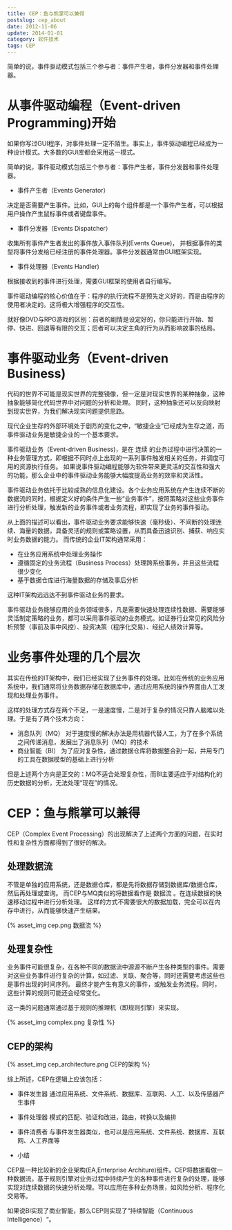 ```yaml
---
title: CEP：鱼与熊掌可以兼得
postslug: cep_about
date: 2012-11-06
update: 2014-01-01
category: 软件技术
tags: CEP
---
```


简单的说，事件驱动模式包括三个参与者：事件产生者，事件分发器和事件处理器。


从事件驱动编程（Event-driven Programming)开始
=============================================

如果你写过GUI程序，对事件处理一定不陌生。事实上，事件驱动编程已经成为一种设计模式。大多数的GUI库都会采用这一模式。

简单的说，事件驱动模式包括三个参与者：事件产生者，事件分发器和事件处理器。

-   事件产生者（Events Generator）

决定是否需要产生事件。比如，GUI上的每个组件都是一个事件产生者，可以根据用户操作产生鼠标事件或者键盘事件。

-   事件分发器（Events Dispatcher）

收集所有事件产生者发出的事件放入事件队列(Events Queue)，
并根据事件的类型将事件分发给已经注册的事件处理器。事件分发器通常由GUI框架实现。

-   事件处理器（Events Handler)

根据接收到的事件进行处理，需要GUI框架的使用者自行编写。

事件驱动编程的核心价值在于：程序的执行流程不是预先定义好的，而是由程序的使用者决定的。这将极大增强程序的交互性。

就好像DVD与RPG游戏的区别：前者的剧情是设定好的，你只能进行开始、暂停、快进、回退等有限的交互；后者可以决定主角的行为从而影响故事的结局。

事件驱动业务（Event-driven Business)
====================================

代码的世界不可能是现实世界的完整镜像，但一定是对现实世界的某种抽象，这种抽象能够简化代码世界中对问题的分析和处理。
同时，这种抽象还可以反向映射到现实世界，为我们解决现实问题提供思路。

现代企业生存的外部环境处于剧烈的变化之中，“敏捷企业”已经成为生存之道，而事件驱动业务是敏捷企业的一个基本要求。

事件驱动业务（Event-driven Business)，是在 连续
的业务过程中进行决策的一种业务管理方式，即根据不同时点上出现的一系列事件触发相关的任务，并调度可用的资源执行任务。
如果说事件驱动编程能够为软件带来更灵活的交互性和强大的功能，那么企业中的事件驱动业务能够大幅度提高业务的效率和灵活性。

事件驱动业务依托于比较成熟的信息化建设。各个业务应用系统在产生连续不断的数据流的同时，根据定义好的条件产生一些“业务事件”，按照策略对这些业务事件进行分析处理，触发新的业务事件或者业务流程，即实现了业务的事件驱动。

从上面的描述可以看出，事件驱动业务要求能够快速（毫秒级）、不间断的处理连续、海量的数据，具备灵活的规则或策略设置，从而具备迅速识别、捕获、响应实时业务数据的能力。
而传统的企业IT架构通常采用：

-   在业务应用系统中处理业务操作
-   遵循固定的业务流程（Business
    Process）处理跨系统事务，并且这些流程很少变化
-   基于数据仓库进行海量数据的存储及事后分析

这种IT架构远远达不到事件驱动业务的要求。

事件驱动业务能够应用的业务领域很多，凡是需要快速处理连续性数据、需要能够灵活制定策略的业务，都可以采用事件驱动的业务模式。如证券行业常见的风险分析预警（事前及事中风控）、投资决策（程序化交易）、经纪人绩效计算等。

业务事件处理的几个层次
======================

其实在传统的IT架构中，我们已经实现了业务事件的处理。比如在传统的业务应用系统中，我们通常将业务数据存储在数据库中，通过应用系统的操作界面由人工发现和处理业务事件。

这样的处理方式存在两个不足，一是速度慢，二是对于复杂的情况只靠人脑难以处理。于是有了两个技术方向：

-   消息队列（MQ）
    对于速度慢的解决办法是用机器代替人工，为了在多个系统之间传递消息，发展出了消息队列（MQ）的技术
-   商业智能（BI）
    为了应对复杂性，通过数据仓库将数据整合到一起，并用专门的工具在数据模型的基础上进行分析

但是上述两个方向是正交的：MQ不适合处理复杂性，而BI主要适应于对结构化的历史数据的分析，无法处理“现在”的情况。

CEP：鱼与熊掌可以兼得
=====================

CEP（Complex Event
Processing）的出现解决了上述两个方面的问题，在实时性和复杂性方面都得到了很好的解决。

处理数据流
----------

不管是单独的应用系统，还是数据仓库，都是先将数据存储到数据库/数据仓库，然后再处理或查询。
而CEP与MQ类似的将数据看作是 数据流
。在连续数据的快速移动过程中进行分析处理。
这样的方式不需要很大的数据加载，完全可以在内存中进行，从而能够快速产生结果。

{% asset_img cep.png 数据流 %}

处理复杂性
----------

业务事件可能很复杂，在各种不同的数据流中源源不断产生各种类型的事件。需要对这些业务事件进行复杂的计算，如过滤、关联、聚合等，同时还需要考虑这些也是事件出现的时间序列。
最终才能产生有意义的事件，或触发业务流程。同时，这些计算的规则可能还会经常变化。

这一类的问题通常通过基于规则的推理机（即规则引擎）来实现。

{% asset_img complex.png 复杂性 %}

CEP的架构
---------

{% asset_img cep_architecture.png CEP的架构 %}

综上所述，CEP在逻辑上应该包括：

-   事件发生器
    通过应用系统、文件系统、数据库、互联网、人工、以及传感器产生事件
-   事件处理器 模式的匹配、验证和改进，路由，转换以及编排
-   事件消费者
    与事件发生器类似，也可以是应用系统、文件系统、数据库、互联网、人工界面等

-   小结

CEP是一种比较新的企业架构(EA,Enterprise
Architure)组件。CEP将数据看做一种数据流，基于规则引擎对业务过程中持续产生的各种事件进行复杂的处理，能够实现对连续数据的快速分析处理。可以应用在多种业务场景，如风险分析、程序化交易等。

如果说BI实现了商业智能，那么CEP则实现了“持续智能（Continuous
Intelligence）“。


